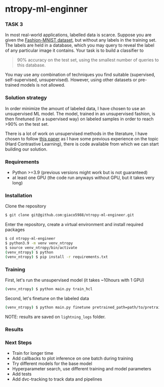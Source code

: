 # ntropy-ml-enginner

### TASK 3

In most real-world applications, labelled data is scarce. Suppose you are given
the [Fashion-MNIST dataset](https://github.com/zalandoresearch/fashion-mnist), but without any labels
in the training set. The labels are held in a database, which you may query to
reveal the label of any particular image it contains. Your task is to build a classifier to
>90% accuracy on the test set, using the smallest number of queries to this
>database. 

You may use any combination of techniques you find suitable
(supervised, self-supervised, unsupervised). However, using other datasets or
pre-trained models is not allowed.

### Solution strategy
In order minimize the amount of labeled data, I have chosen to use an unsupervised ML model. The model, trained in an
unsupervised fashion, is then finetuned (in a supervised way) on labeled samples in order to reach >90% on the test set.

There is a lot of work on unsupervised methods in the literature, I have chosen to follow [this paper](https://arxiv.org/pdf/2010.04592.pdf) as I have some
previous experience on the topic (Hard Contrastive Learning), there is code available from which we can start building
our solution. 

### Requirements
* Python >=3.9 (previous versions might work but is not guaranteed)
* at least one GPU (the code run anyways without GPU, but it takes very long)

### Installation
Clone the repository
```bash
$ git clone git@github.com:giaco5988/ntropy-ml-engineer.git
```
Enter the repository, create a virtual environment and install required packages
```bash
$ cd ntropy-ml-engineer
$ python3.9 -m venv venv_ntropy
$ source venv_ntropy/bin/activate
(venv_ntropy) $ python
(venv_ntropy) $ pip install -r requirements.txt
```

### Training
First, let's run the unsupervised model (it takes ~10hours with 1 GPU)
```bash
(venv_ntropy) $ python main.py train_hcl
```
Second, let's finetune on the labeled data
```bash
(venv_ntropy) $ python main.py finetune pretrained_path=path/to/pretrained/model
```

NOTE: results are saved on `lightning_logs` folder.

### Results

### Next Steps
* Train for longer time
* Add callbacks to plot inference on one batch during training
* Try different models for the base model
* Hyperparameter search, use different training and model parameters
* Add tests
* Add dvc-tracking to track data and pipelines
